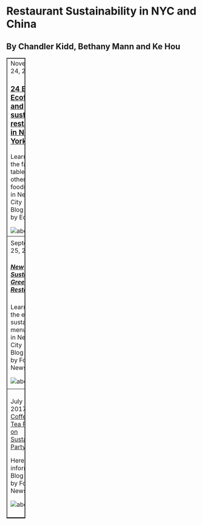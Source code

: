<!DOCTYPE html> <!--item 1-->
<html> <!--item 2-->
<!--Header--> <!--item4-->
<head> 
<title>Restaurant Sustainability</title>  
<link rel="stylesheet" type="text/css" href="GC.css"/>
</head>
<body>
<h1>Restaurant Sustainability in NYC and China <link href="https://fonts.googleapis.com/css?family=Oswald" rel="stylesheet"></h1>
<h2>By Chandler Kidd, Bethany Mann and Ke Hou</h2>
<table style="width: 10%;border-collapse: collapse;" border = "2" cellpadding = "6">
	<tbody>
		<tr>
			<td>
				<span class="date">November 24, 2017</span>
				<h3><a href="https://ecocult.com/the-24-best-sustainable-and-eco-friendly-restaurants-in-nyc/">24 Best Ecofriendly and sustainable<br />
									restaurants in New York City</a></h3>
									<p>Learn about the farm to table and other natural foods<br />
									in New York City<br />
									Blog provided by Ecoult.</p>
								<img src="images/abckitchen2.jpg" alt="abckitchen" /></td>
			<td><span class="date">October 30, 2017</span>
				<h4><a href="https://www.foodnewsfeed.com/content/kellari-taverna-introduces-new-100-percent-sustainable-menu">New Sustainable Greek Restaurant</a></h4>
									<p>Learn about the entire sustainable menu<br />
									in New York City<br />
									Blog provided by Food Newsfeed.</p>
								<img src="images/abckitchen2.jpg" alt="abckitchen" /></td>
		</tr>
		<tr>
			<td><span class="date">September 25, 2017</span>
				<h5><a href="https://www.foodnewsfeed.com/content/kellari-taverna-introduces-new-100-percent-sustainable-menu">New Sustainable Greek Restaurant</a></h5>
									<p>Learn about the entire sustainable menu<br />
									in New York City<br />
									Blog provided by Food Newsfeed.</p>
								<img src="images/abckitchen2.jpg" alt="abckitchen" /></td>
			<td> <span class="date">July 12, 2017</span>
				<h6><a href="https://www.foodnewsfeed.com/content/farmer-brothers-releases-annual-sustainability-report">Sustainable Restaurant Report</a></h6>
									<p>Here is the annual sustainable restaurant report<br />
									Blog provided by Food Newsfeed.</p>
								<img src="images/abckitchen2.jpg" alt="abckitchen" /></td>
		</tr>
		<tr>
			<td><span class="date">July 12, 2017</span>
				<h7><a href="https://www.foodnewsfeed.com/content/sd-coffee-tea-focuses-sustainability-ra-z-connect">S and D Coffee and Tea Focuses on Sustainable Party</a></h7>
									<p>Here is more information<br />
									Blog provided by Food Newsfeed.</p>
								<img src="images/abckitchen2.jpg" alt="abckitchen" /></td>
			<td> <span class="date">July 11, 2017</span>
				<h7><a href="https://www.foodnewsfeed.com/content/birdsong-brewing-invests-solar-power">Birdsong Brewing Invests in Solar Power</a></h7>
									<p>Here is more information<br />
									Blog provided by Food Newsfeed.</p>
								<img src="images/abckitchen2.jpg" alt="abckitchen" /></td>
		</tr>
	</tbody>
</table>
    
</body>
</html>
